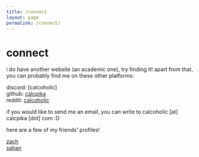 ```yaml
---
title: /connect
layout: page
permalink: /connect/
---
```


connect
=======
i do have another website (an academic one), try finding it! apart from that, you can probably find me on these other platforms:

discord: [calcoholic]\
github: [calcpika](https://github.com/calcpika)\
reddit: [calcoholic](https://www.reddit.com/user/Big_Habit5918/)

if you would like to send me an email, you can write to calcoholic [at] calcpika [dot] com :D 

here are a few of my friends' profiles! 

[zach](https://maxercaber.github.io)\
[sahan](https://sahanwijetunga.github.io/)
